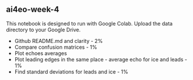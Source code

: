 ## ai4eo-week-4

This notebook is designed to run with Google Colab. Upload the data directory to your Google Drive.

- Github README.md and clarity - 2%
- Compare confusion matrices - 1%
- Plot echoes averages
- Plot leading edges in the same place - average echo for ice and leads - 1%
- Find standard deviations for leads and ice - 1%

